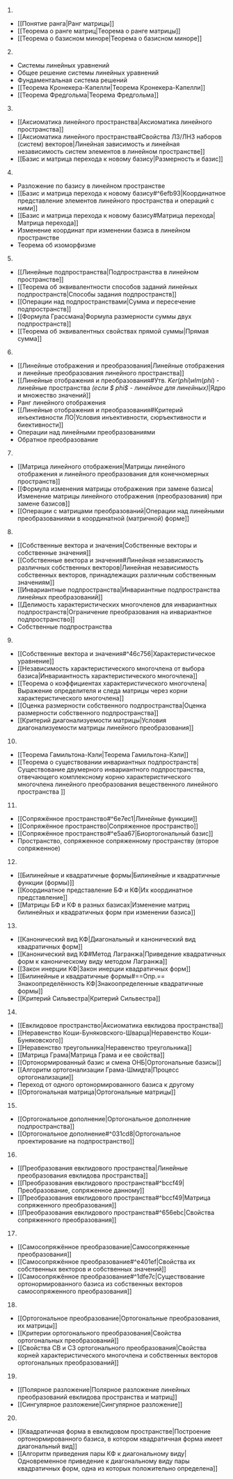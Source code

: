  
- [[Понятие ранга|Ранг матрицы]] 
- [[Теорема о ранге матриц|Теорема о ранге матрицы]] 
- [[Теорема о базисном миноре|Теорема о базисном миноре]] 

 
- Системы линейных уравнений 
- Общее решение системы линейных уравнений 
- Фундаментальная система решений 
- [[Теорема Кронекера-Капелли|Теорема Кронекера-Капелли]] 
- [[Теорема Фредгольма|Теорема Фредгольма]] 

 
- [[Аксиоматика линейного пространства|Аксиоматика линейного пространства]] 
- [[Аксиоматика линейного пространства#Свойства ЛЗ/ЛНЗ наборов (систем) векторов|Линейная зависимость и линейная независимость систем элементов в линейном пространстве]] 
- [[Базис и матрица перехода к новому базису|Размерность и базис]] 

 
- Разложение по базису в линейном пространстве 
- [[Базис и матрица перехода к новому базису#^6efb93|Координатное представление элементов линейного пространства и операций с ними]] 
- [[Базис и матрица перехода к новому базису#Матрица перехода|Матрица перехода]]
- Изменение координат при изменении базиса в линейном пространстве
- Теорема об изоморфизме 

 
- [[Линейные подпространства|Подпространства в линейном пространстве]] 
- [[Теорема об эквивалентности способов заданий линейных подпространств|Способы задания подпространств]] 
- [[Операции над подпространствами|Сумма и пересечение подпространств]] 
- [[Формула Грассмана|Формула размерности суммы двух подпространств]] 
- [[Теорема об эквивалентных свойствах прямой суммы|Прямая сумма]] 

 
- [[Линейные отображения и преобразования|Линейные отображения и линейные преобразования линейного пространства]] 
- [[Линейные отображения и преобразования#Утв. $Ker( phi) и Im( phi)$ - линейные пространства *(если $ phi$ - линейное для линейных)*|Ядро и множество значений]] 
- Ранг линейного отображения 
- [[Линейные отображения и преобразования#Критерий инъективности ЛО|Условия инъективности, сюръективности и биективности]]
- Операции над линейными преобразованиями
- Обратное преобразование 

 
- [[Матрица линейного отображения|Матрицы линейного отображения и линейного преобразования для конечномерных пространств]] 
- [[Формула изменения матрицы отображения при замене базиса|Изменение матрицы линейного отображения (преобразования) при замене базисов]] 
- [[Операции с матрицами преобразований|Операции над линейными преобразованиями в координатной (матричной) форме]] 

 
- [[Собственные вектора и значения|Собственные векторы и собственные значения]] 
- [[Собственные вектора и значения#Линейная независимость различных собственных векторов|Линейная независимость собственных векторов, принадлежащих различным собственным значениям]] 
- [[Инвариантные подпространства|Инвариантные подпространства линейных преобразований]] 
- [[Делимость характеристических многочленов для инвариантных подпространств|Ограничение преобразования на инвариантное подпространство]] 
- Собственные подпространства 

 
- [[Собственные вектора и значения#^46c756|Характеристическое уравнение]] 
- [[Независимость характеристического многочлена от выбора базиса|Инвариантность характеристического многочлена]] 
- [[Теорема о коэффициентах характеристического многочлена|Выражение определителя и следа матрицы через корни характеристического многочлена]] 
- [[Оценка размерности собственного подпространства|Оценка размерности собственного подпространства]] 
- [[Критерий диагонализуемости матрицы|Условия диагонализуемости матрицы линейного преобразования]] 

 
- [[Теорема Гамильтона-Кэли|Теорема Гамильтона-Кэли]] 
- [[Теорема о существовании инвариантных подпространств|Существование двумерного инвариантного подпространства, отвечающего комплексному корню характеристического многочлена линейного преобразования вещественного линейного пространства ]]

 
- [[Сопряжённое пространство#^6e7ec1|Линейные функции]] 
- [[Сопряжённое пространство|Сопряженное пространство]] 
- [[Сопряжённое пространство#^e5aa67|Биортогональный базис]] 
- Пространство, сопряженное сопряженному пространству (второе сопряженное) 

 
- [[Билинейные и квадратичные формы|Билинейные и квадратичные функции (формы)]] 
- [[Координатное представление БФ и КФ|Их координатное представление]] 
- [[Матрицы БФ и КФ в разных базисах|Изменение матриц билинейных и квадратичных форм при изменении базиса]] 

 
- [[Канонический вид КФ|Диагональный и канонический вид квадратичных форм]] 
- [[Канонический вид КФ#Метод Лагранжа|Приведение квадратичных форм к каноническому виду методом Лагранжа]] 
- [[Закон инерции КФ|Закон инерции квадратичных форм]] 
- [[Билинейные и квадратичные формы#==Опр.== Знакоопределённость КФ|Знакоопределенные квадратичные формы]] 
- [[Критерий Сильвестра|Критерий Сильвестра]] 

 
- [[Евклидовое пространство|Аксиоматика евклидова пространства]] 
- [[Неравенство Коши-Буняковского-Шварца|Неравенство Коши-Буняковского]]
- [[Неравенство треугольника|Неравенство треугольника]] 
- [[Матрица Грама|Матрица Грама и ее свойства]] 
- [[Ортонормированный базис и смена ОНБ|Ортогональные базисы]] 
- [[Алгоритм ортогонализации Грама-Шмидта|Процесс ортогонализации]] 
- Переход от одного ортонормированного базиса к другому 
- [[Ортогональная матрица|Ортогональные матрицы]] 

 
- [[Ортогональное дополнение|Ортогональное дополнение подпространства]] 
- [[Ортогональное дополнение#^031cd8|Ортогональное проектирование на подпространство]] 

 
- [[Преобразования евклидового пространства|Линейные преобразования евклидова пространства]] 
- [[Преобразования евклидового пространства#^bccf49|Преобразование, сопряженное данному]] 
- [[Преобразования евклидового пространства#^bccf49|Матрица сопряженного преобразования]] 
- [[Преобразования евклидового пространства#^656ebc|Свойства сопряженного преобразования]] 

 
- [[Самосопряжённое преобразование|Самосопряженные преобразования]] 
- [[Самосопряжённое преобразование#^e401ef|Свойства их собственных векторов и собственных значений]] 
- [[Самосопряжённое преобразование#^1dfe7c|Существование ортонормированного базиса из собственных векторов самосопряженного преобразования]] 

 
- [[Ортогональное преобразование|Ортогональные преобразования, их матрицы]]
- [[Критерии ортогонального преобразования|Свойства ортогональных преобразований]] 
- [[Свойства СВ и СЗ ортогонального преобразования|Свойства корней характеристического многочлена и собственных векторов ортогональных преобразований]] 

 
- [[Полярное разложение|Полярное разложение линейных преобразований евклидова пространства и матриц]] 
- [[Сингулярное разложение|Сингулярное разложение]] 

 
- [[Квадратичная форма в евклидовом пространстве|Построение ортонормированного базиса, в котором квадратичная форма имеет диагональный вид]] 
- [[Алгоритм приведения пары КФ к диагональному виду|Одновременное приведение к диагональному виду пары квадратичных форм, одна из которых положительно определена]]
